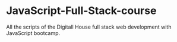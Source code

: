 # JavaScript-Full-Stack-course
All the scripts of the Digitall House full stack web development with JavaScript bootcamp.




